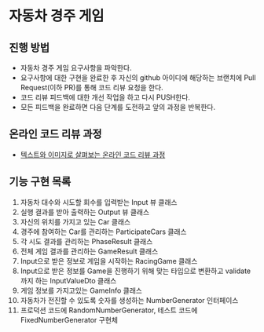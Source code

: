 # 자동차 경주 게임
## 진행 방법
* 자동차 경주 게임 요구사항을 파악한다.
* 요구사항에 대한 구현을 완료한 후 자신의 github 아이디에 해당하는 브랜치에 Pull Request(이하 PR)를 통해 코드 리뷰 요청을 한다.
* 코드 리뷰 피드백에 대한 개선 작업을 하고 다시 PUSH한다.
* 모든 피드백을 완료하면 다음 단계를 도전하고 앞의 과정을 반복한다.

## 온라인 코드 리뷰 과정
* [텍스트와 이미지로 살펴보는 온라인 코드 리뷰 과정](https://github.com/next-step/nextstep-docs/tree/master/codereview)



## 기능 구현 목록

1. 자동차 대수와 시도할 회수를 입력받는 Input 뷰 클래스
2. 실행 결과를 받아 출력하는 Output 뷰 클래스
3. 자신의 위치를 가지고 있는 Car 클래스
4. 경주에 참여하는 Car를 관리하는 ParticipateCars 클래스
5. 각 시도 결과를 관리하는 PhaseResult 클래스
6. 전체 게임 결과를 관리하는 GameResult 클래스
7. Input으로 받은 정보로 게임을 시작하는 RacingGame 클래스
8. Input으로 받은 정보를 Game을 진행하기 위해 맞는 타입으로 변환하고 validate까지 하는 InputValueDto 클래스
9. 게임 정보를 가지고있는 GameInfo 클래스
10. 자동차가 전진할 수 있도록 숫자를 생성하는 NumberGenerator 인터페이스
11. 프로덕션 코드에 RandomNumberGenerator, 테스트 코드에 FixedNumberGenerator 구현체
